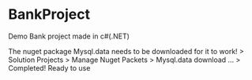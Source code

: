 # BankProject
Demo Bank project made in c#(.NET)

The nuget package Mysql.data needs to be downloaded for it to work! > Solution Projects > Manage Nuget Packets > Mysql.data download ... > Completed! Ready to use
